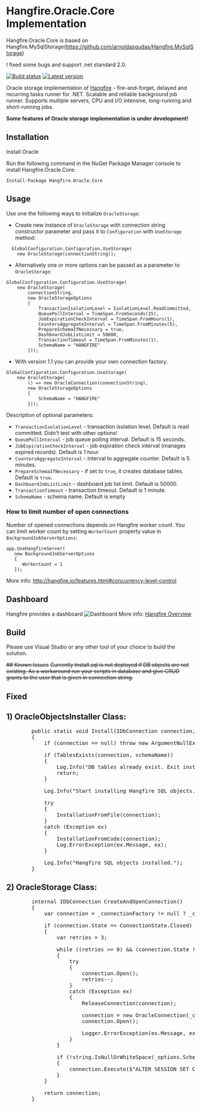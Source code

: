 # Hangfire.Oracle.Core Implementation

Hangfire.Oracle.Core is based on Hangfire.MySqlStorage(https://github.com/arnoldasgudas/Hangfire.MySqlStorage)

I fixed some bugs and support .net standard 2.0.

[![Build status](https://ci.appveyor.com/api/projects/status/fuhr415en9uu89h7?svg=true)](https://ci.appveyor.com/project/AhmetKoylu/hangfire-oracle-core)
[![Latest version](https://img.shields.io/nuget/v/Hangfire.Oracle.Core.svg)](https://www.nuget.org/packages/Hangfire.Oracle.Core/) 

Oracle storage implementation of [Hangfire](http://hangfire.io/) - fire-and-forget, delayed and recurring tasks runner for .NET. Scalable and reliable background job runner. Supports multiple servers, CPU and I/O intensive, long-running and short-running jobs.

**Some features of Oracle storage implementation is under development!**

## Installation
Install Oracle

Run the following command in the NuGet Package Manager console to install Hangfire.Oracle.Core:

```
Install-Package Hangfire.Oracle.Core
```

## Usage

Use one the following ways to initialize `OracleStorage`: 
- Create new instance of `OracleStorage` with connection string constructor parameter and pass it to `Configuration` with `UseStorage` method:
```
  GlobalConfiguration.Configuration.UseStorage(
    new OracleStorage(connectionString));
```
- Alternatively one or more options can be passed as a parameter to `OracleStorage`:
```
GlobalConfiguration.Configuration.UseStorage(
    new OracleStorage(
        connectionString, 
        new OracleStorageOptions
        {
            TransactionIsolationLevel = IsolationLevel.ReadCommitted,
            QueuePollInterval = TimeSpan.FromSeconds(15),
            JobExpirationCheckInterval = TimeSpan.FromHours(1),
            CountersAggregateInterval = TimeSpan.FromMinutes(5),
            PrepareSchemaIfNecessary = true,
            DashboardJobListLimit = 50000,
            TransactionTimeout = TimeSpan.FromMinutes(1),
            SchemaName = "HANGFIRE"
        }));
```
- With version 1.1 you can provide your own connection factory.
```
GlobalConfiguration.Configuration.UseStorage(
    new OracleStorage(
        () => new OracleConnection(connectionString), 
        new OracleStorageOptions
        {
            SchemaName = "HANGFIRE"
        }));
```
Description of optional parameters:
- `TransactionIsolationLevel` - transaction isolation level. Default is read committed. Didn't test with other options!
- `QueuePollInterval` - job queue polling interval. Default is 15 seconds.
- `JobExpirationCheckInterval` - job expiration check interval (manages expired records). Default is 1 hour.
- `CountersAggregateInterval` - interval to aggregate counter. Default is 5 minutes.
- `PrepareSchemaIfNecessary` - if set to `true`, it creates database tables. Default is `true`.
- `DashboardJobListLimit` - dashboard job list limit. Default is 50000.
- `TransactionTimeout` - transaction timeout. Default is 1 minute.
- `SchemaName` - schema name. Default is empty

### How to limit number of open connections

Number of opened connections depends on Hangfire worker count. You can limit worker count by setting `WorkerCount` property value in `BackgroundJobServerOptions`:
```
app.UseHangfireServer(
   new BackgroundJobServerOptions
   {
      WorkerCount = 1
   });
```
More info: http://hangfire.io/features.html#concurrency-level-control

## Dashboard
Hangfire provides a dashboard
![Dashboard](https://camo.githubusercontent.com/f263ab4060a09e4375cc4197fb5bfe2afcacfc20/687474703a2f2f68616e67666972652e696f2f696d672f75692f64617368626f6172642d736d2e706e67)
More info: [Hangfire Overview](http://hangfire.io/overview.html#integrated-monitoring-ui)

## Build
Please use Visual Studio or any other tool of your choice to build the solution.

<strike>## Known Issues</strike>
<strike>Currently Install.sql is not deployed if DB objects are not existing. As a workaround run your scripts in database and give CRUD grants to the user that is given in connection string.</strike>

## Fixed

## 1) OracleObjectsInstaller Class:

<pre>
        public static void Install(IDbConnection connection, string schemaName)
        {
            if (connection == null) throw new ArgumentNullException(nameof(connection));

            if (TablesExists(connection, schemaName))
            {
                Log.Info("DB tables already exist. Exit install");
                return;
            }

            Log.Info("Start installing Hangfire SQL objects...");

            try
            {
                InstallationFromFile(connection);
            }
            catch (Exception ex)
            {
                InstallationFromCode(connection);
                Log.ErrorException(ex.Message, ex);
            }

            Log.Info("Hangfire SQL objects installed.");
        }
</pre>

## 2) OracleStorage Class:

<pre>
        internal IDbConnection CreateAndOpenConnection()
        {
            var connection = _connectionFactory != null ? _connectionFactory() : new OracleConnection(_connectionString);

            if (connection.State == ConnectionState.Closed)
            {
                var retries = 3;

                while ((retries >= 0) && (connection.State != ConnectionState.Open))
                {
                    try
                    {
                        connection.Open();
                        retries--;
                    }
                    catch (Exception ex)
                    {
                        ReleaseConnection(connection);

                        connection = new OracleConnection(_connectionString);
                        connection.Open();

                        Logger.ErrorException(ex.Message, ex);
                    }
                }

                if (!string.IsNullOrWhiteSpace(_options.SchemaName))
                {
                    connection.Execute($"ALTER SESSION SET CURRENT_SCHEMA={_options.SchemaName}");
                }
            }

            return connection;
        }
</pre>  
